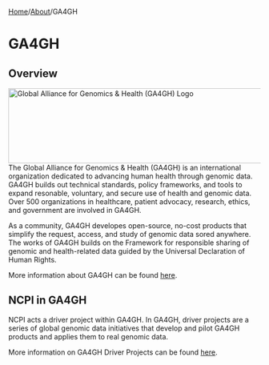 [Home](https://github.com/NIH-NCPI)/[About](README.md)/GA4GH

<h1> GA4GH </h1>

<h2> Overview </h2>

<img src="https://github.com/user-attachments/assets/7ce61adc-581f-4624-979d-b1c6bd8f87a3"
     align="right"
     alt="Global Alliance for Genomics & Health (GA4GH) Logo"
     width="530"
     height="150" />



The Global Alliance for Genomics & Health (GA4GH) is an international organization dedicated to advancing human health through genomic data. GA4GH builds out technical standards, policy frameworks, and tools to expand resonable, voluntary, and secure use of health and genomic data. Over 500 organizations in healthcare, patient advocacy, research, ethics, and government are involved in GA4GH. 
<br>

As a community, GA4GH developes open-source, no-cost products that simplify the request, access, and study of genomic data sored anywhere. The works of GA4GH builds on the Framework for responsible sharing of genomic and health-related data guided by the Universal Declaration of Human Rights. 


More information about GA4GH can be found [here](https://www.ga4gh.org). 

<h2> NCPI in GA4GH </h2>

NCPI acts a driver project within GA4GH. In GA4GH, driver projects are a series of global genomic data initiatives that develop and pilot GA4GH products and applies them to real genomic data. 

More information on GA4GH Driver Projects can be found [here](https://www.ga4gh.org/our-community/driver-projects/).


